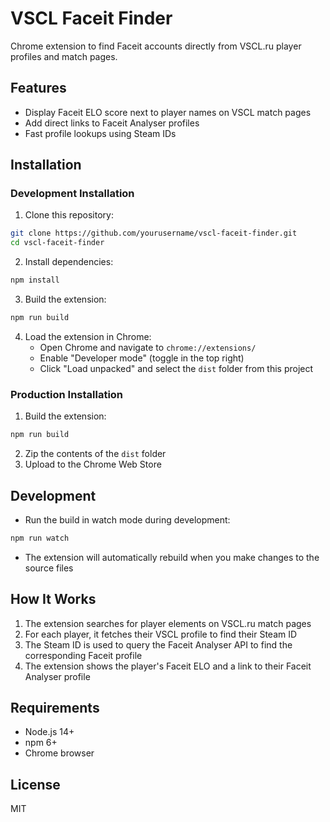 # VSCL Faceit Finder

Chrome extension to find Faceit accounts directly from VSCL.ru player profiles and match pages.

## Features

- Display Faceit ELO score next to player names on VSCL match pages
- Add direct links to Faceit Analyser profiles
- Fast profile lookups using Steam IDs

## Installation

### Development Installation

1. Clone this repository:
```bash
git clone https://github.com/yourusername/vscl-faceit-finder.git
cd vscl-faceit-finder
```

2. Install dependencies:
```bash
npm install
```

3. Build the extension:
```bash
npm run build
```

4. Load the extension in Chrome:
   - Open Chrome and navigate to `chrome://extensions/`
   - Enable "Developer mode" (toggle in the top right)
   - Click "Load unpacked" and select the `dist` folder from this project

### Production Installation

1. Build the extension:
```bash
npm run build
```

2. Zip the contents of the `dist` folder
3. Upload to the Chrome Web Store

## Development

- Run the build in watch mode during development:
```bash
npm run watch
```

- The extension will automatically rebuild when you make changes to the source files

## How It Works

1. The extension searches for player elements on VSCL.ru match pages
2. For each player, it fetches their VSCL profile to find their Steam ID
3. The Steam ID is used to query the Faceit Analyser API to find the corresponding Faceit profile
4. The extension shows the player's Faceit ELO and a link to their Faceit Analyser profile

## Requirements

- Node.js 14+
- npm 6+
- Chrome browser

## License

MIT
